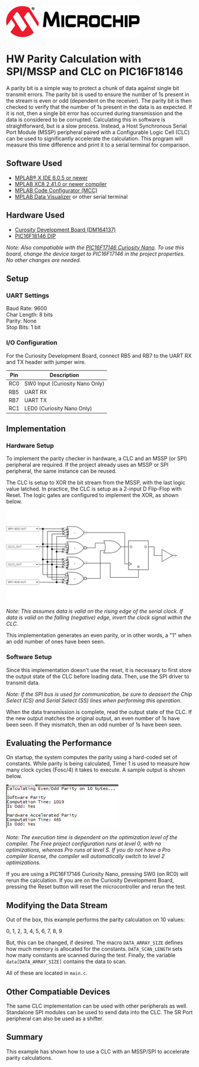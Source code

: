 <!-- Please do not change this logo with link -->

[![MCHP](images/microchip.png)](https://www.microchip.com)

# HW Parity Calculation with SPI/MSSP and CLC on PIC16F18146

A parity bit is a simple way to protect a chunk of data against single bit transmit errors. The parity bit is used to ensure the number of 1s present in the stream is even or odd (dependent on the receiver). The parity bit is then checked to verify that the number of 1s present in the data is as expected. If it is not, then a single bit error has occurred during transmission and the data is considered to be corrupted. Calculating this in software is straightforward, but is a slow process. Instead, a Host Synchronous Serial Port Module (MSSP) peripheral paired with a Configurable Logic Cell (CLC) can be used to significantly accelerate the calculation. This program will measure this time difference and print it to a serial terminal for comparison. 

## Software Used  
- [MPLAB® X IDE 6.0.5 or newer](https://www.microchip.com/en-us/tools-resources/develop/mplab-x-ide?utm_source=GitHub&utm_medium=&utm_campaign=MCU8_MMTCha_pic181xx&utm_content=pic16f18146-hw-parity-mplab-mcc-github)
- [MPLAB XC8 2.41.0 or newer compiler](https://www.microchip.com/en-us/tools-resources/develop/mplab-xc-compilers?utm_source=GitHub&utm_medium=&utm_campaign=MCU8_MMTCha_pic181xx&utm_content=pic16f18146-hw-parity-mplab-mcc-github)
- [MPLAB Code Configurator (MCC)](https://www.microchip.com/en-us/tools-resources/configure/mplab-code-configurator?utm_source=GitHub&utm_medium=&utm_campaign=MCU8_MMTCha_pic181xx&utm_content=pic16f18146-hw-parity-mplab-mcc-github)
- [MPLAB Data Visualizer](https://www.microchip.com/en-us/tools-resources/debug/mplab-data-visualizer?utm_source=GitHub&utm_medium=&utm_campaign=MCU8_MMTCha_pic181xx&utm_content=pic16f18146-hw-parity-mplab-mcc-github) or other serial terminal

## Hardware Used

- [Curosity Development Board (DM164137)](https://www.microchip.com/en-us/development-tool/DM164137?utm_source=GitHub&utm_medium=&utm_campaign=MCU8_MMTCha_pic181xx&utm_content=pic16f18146-hw-parity-mplab-mcc-github)
- [PIC16F18146 DIP](https://www.microchip.com/en-us/product/PIC16F18146?utm_source=GitHub&utm_medium=&utm_campaign=MCU8_MMTCha_pic181xx&utm_content=pic16f18146-hw-parity-mplab-mcc-github)  

*Note: Also compatiable with the [PIC16F17146 Curiosity Nano](https://www.microchip.com/en-us/development-tool/EV72J15A?utm_source=GitHub&utm_medium=&utm_campaign=MCU8_MMTCha_pic181xx&utm_content=pic16f18146-hw-parity-mplab-mcc-github). To use this board, change the device target to PIC16F17146 in the project properties. No other changes are needed.*

## Setup

### UART Settings

Baud Rate: 9600  
Char Length: 8 bits  
Parity: None  
Stop Bits: 1 bit  

### I/O Configuration

For the Curiosity Development Board, connect RB5 and RB7 to the UART RX and TX header with jumper wire. 

| Pin | Description
| --- | ----------
| RC0 | SW0 Input (Curiosity Nano Only)
| RB5 | UART RX
| RB7 | UART TX
| RC1 | LED0 (Curiosity Nano Only)  

## Implementation  

### Hardware Setup

To implement the parity checker in hardware, a CLC and an MSSP (or SPI) peripheral are required. If the project already uses an MSSP or SPI peripheral, the same instance can be reused.  

The CLC is setup to XOR the bit stream from the MSSP, with the last logic value latched. In practice, the CLC is setup as a 2-input D Flip-Flop with Reset. The logic gates are configured to implement the XOR, as shown below.

![Parity Calculator](./images/parityCalculator.png)

*Note: This assumes data is valid on the rising edge of the serial clock. If data is valid on the falling (negative) edge, invert the clock signal within the CLC.*  

This implementation generates an even parity, or in other words, a "1" when an odd number of ones have been seen.  

### Software Setup
Since this implementation doesn't use the reset, it is necessary to first store the output state of the CLC before loading data. Then, use the SPI driver to transmit data.  

*Note: If the SPI bus is used for communication, be sure to deassert the Chip Select (CS) and Serial Select (SS) lines when performing this operation.*  

When the data transmission is complete, read the output state of the CLC. If the new output matches the original output, an even number of 1s have been seen. If they mismatch, then an odd number of 1s have been seen.  

## Evaluating the Performance
On startup, the system computes the parity using a hard-coded set of constants. While parity is being calculated, Timer 1 is used to measure how many clock cycles (Fosc/4) it takes to execute. A sample output is shown below.

![Output of the Parity](./images/output.PNG)  

*Note: The execution time is dependent on the optimization level of the compiler. The Free project configuration runs at level 0, with no optimizations, whereas Pro runs at level S. If you do not have a Pro compiler license, the compiler will automatically switch to level 2 optimizations.*

If you are using a PIC16F17146 Curiosity Nano, pressing SW0 (on RC0) will rerun the calculation. If you are on the Curiosity Development Board, pressing the Reset button will reset the microcontroller and rerun the test. 

## Modifying the Data Stream
Out of the box, this example performs the parity calculation on 10 values:  
  
 0, 1, 2, 3, 4, 5, 6, 7, 8, 9  
   
But, this can be changed, if desired. The macro `DATA_ARRAY_SIZE` defines how much memory is allocated for the constants. `DATA_SCAN_LENGTH` sets how many constants are scanned during the test. Finally, the variable `data[DATA_ARRAY_SIZE]` contains the data to scan.

All of these are located in `main.c`.

## Other Compatiable Devices
The same CLC implementation can be used with other peripherals as well. Standalone SPI modules can be used to send data into the CLC. The SR Port peripheral can also be used as a shifter.  

## Summary
This example has shown how to use a CLC with an MSSP/SPI to accelerate parity calculations. 